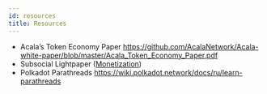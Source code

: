 ```yaml
---
id: resources
title: Resources
---
```


- Acala’s Token Economy Paper https://github.com/AcalaNetwork/Acala-white-paper/blob/master/Acala_Token_Economy_Paper.pdf
- Subsocial Lightpaper ([Monetization](/docs/lightpaper/architecture/monetization/tips))
- Polkadot Parathreads https://wiki.polkadot.network/docs/ru/learn-parathreads

